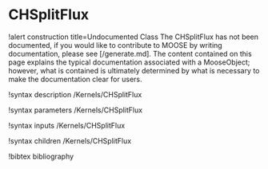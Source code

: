 <!-- MOOSE Documentation Stub: Remove this when content is added. -->

# CHSplitFlux

!alert construction title=Undocumented Class
The CHSplitFlux has not been documented, if you would like to contribute to MOOSE by
writing documentation, please see [/generate.md]. The content contained on this page explains
the typical documentation associated with a MooseObject; however, what is contained is ultimately
determined by what is necessary to make the documentation clear for users.

!syntax description /Kernels/CHSplitFlux

!syntax parameters /Kernels/CHSplitFlux

!syntax inputs /Kernels/CHSplitFlux

!syntax children /Kernels/CHSplitFlux

!bibtex bibliography

